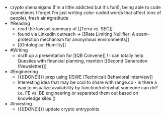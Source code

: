 - crypto shenanigans (I'm a little addicted but it's fun!), being able to code (sometimes I forget I'm just writing color-coded words that affect tons of people), fresh air #gratitude
- #Reading
    - read the lawsuit summary of [[Terra vs. SEC]]
    - found via LinkedIn outreach -> [[Rate Limiting Nullifier: A spam-protection mechanism for anonymous environments]]
    - [[Ontological Humility]]
- #Writing
    - draft up a presentation for [[QB Convene]] ! I can totally help Questies with financial planning, mention [[Second Generation (Newsletter)]]
- #Engineering
    - {{[[DONE]]}} prep using [[SWE (Technical) Behavioral Interview]]
    - Interesting idea that may be cool to share with range.co - is there a way to visualize availability by function/role/what someone can do? i.e. FE vs. BE engineering or separated them out based on knowledge silos ()
- #Investing
    - {{[[DONE]]}} update crypto entrypoints
